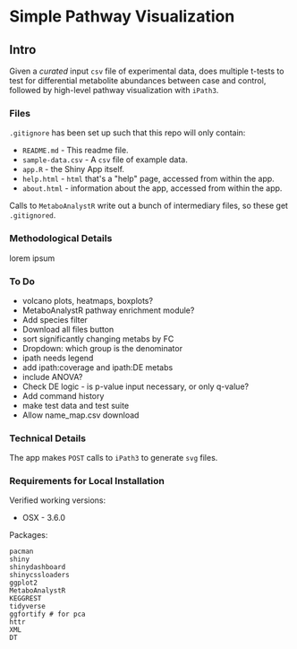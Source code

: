 # Simple Pathway Visualization

## Intro

Given a *curated* input `csv` file of experimental data, does multiple t-tests to test for differential metabolite abundances between case and control, followed by high-level pathway visualization with `iPath3`.

### Files

`.gitignore` has been set up such that this repo will only contain:

* `README.md` - This readme file.
* `sample-data.csv` - A `csv` file of example data.
* `app.R` - the Shiny App itself.
* `help.html` - `html` that's a "help" page, accessed from within the app.
* `about.html` - information about the app, accessed from within the app.

Calls to `MetaboAnalystR` write out a bunch of intermediary files, so these get `.gitignored`.

### Methodological Details

lorem ipsum

### To Do

 - volcano plots, heatmaps, boxplots?
 - MetaboAnalystR pathway enrichment module?
 - Add species filter
 - Download all files button
 - sort significantly changing metabs by FC
 - Dropdown: which group is the denominator
 - ipath needs legend
 - add ipath:coverage and ipath:DE metabs
 - include ANOVA?
 - Check DE logic - is p-value input necessary, or only q-value?
 - Add command history
 - make test data and test suite
 - Allow name_map.csv download

### Technical Details

The app makes `POST` calls to `iPath3` to generate `svg` files.

### Requirements for Local Installation

Verified working versions:

* OSX - 3.6.0

Packages:
```
pacman
shiny
shinydashboard
shinycssloaders
ggplot2
MetaboAnalystR
KEGGREST
tidyverse
ggfortify # for pca
httr
XML
DT
```
